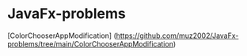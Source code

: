 # JavaFx-problems
[ColorChooserAppModification] (https://github.com/muz2002/JavaFx-problems/tree/main/ColorChooserAppModification)
